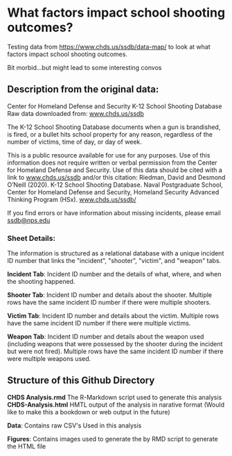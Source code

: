 # What factors impact school shooting outcomes? 
Testing data from https://www.chds.us/ssdb/data-map/ to look at what factors impact school shooting outcomes.

Bit morbid...but might lead to some interesting convos

## Description from the original data:

Center for Homeland Defense and Security
K-12 School Shooting Database
Raw data downloaded from: www.chds.us/ssdb

The K-12 School Shooting Database documents when a gun is brandished, is fired, or a bullet hits school property for any reason, regardless of the number of victims, time of day, or day of week.

This is a public resource available for use for any purposes. Use of this information does not require written or verbal permission from the Center for Homeland Defense and Security. Use of this data should be cited with a link to www.chds.us/ssdb and/or this citation:
Riedman, David and Desmond O’Neill (2020). K-12 School Shooting Database. Naval Postgraduate School, Center for Homeland Defense and Security, Homeland Security Advanced Thinking Program (HSx). www.chds.us/ssdb/

If you find errors or have information about missing incidents, please email ssdb@nps.edu 

### Sheet Details:
The information is structured as a relational database with a unique incident ID number that links the "incident", "shooter", "victim", and "weapon" tabs.

**Incident Tab**: Incident ID number and the details of what, where, and when the shooting happened.

**Shooter Tab**: Incident ID number and details about the shooter. Multiple rows have the same incident ID number if there were multiple shooters.

**Victim Tab**: Incident ID number and details about the victim. Multiple rows have the same incident ID number if there were multiple victims.

**Weapon Tab**: Incident ID number and details about the weapon used (including weapons that were possessed by the shooter during the incident but were not fired). Multiple rows have the same incident ID number if there were multiple weapons used.


## Structure of this Github Directory
**CHDS Analysis.rmd** The R-Markdown script used to generate this analysis
**CHDS-Analysis.html** HMTL output of the analysis in narative format (Would like to make this a bookdown or web output in the future)

**Data**: Contains raw CSV's Used in this analysis

**Figures**: Contains images used to generate the by RMD script to generate the HTML file



